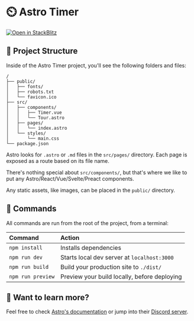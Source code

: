 # ⏲️ Astro Timer

[![Open in StackBlitz](https://developer.stackblitz.com/img/open_in_stackblitz.svg)](https://stackblitz.com/github/radibit/timer-with-astro/)

## 🚀 Project Structure

Inside of the Astro Timer project, you'll see the following folders and files:

```
/
├── public/
│   ├── fonts/
│   ├── robots.txt
│   └── favicon.ico
├── src/
│   ├── components/
│   │   ├── Timer.vue
│   │   └── Tour.astro
│   ├── pages/
│   │   └── index.astro
│   └── styles/
│       └── main.css
└── package.json
```

Astro looks for `.astro` or `.md` files in the `src/pages/` directory.
Each page is exposed as a route based on its file name.

There's nothing special about `src/components/`, but that's where we like to put any Astro/React/Vue/Svelte/Preact components.

Any static assets, like images, can be placed in the `public/` directory.

## 🧞 Commands

All commands are run from the root of the project, from a terminal:

| Command           | Action                                       |
| :---------------- | :------------------------------------------- |
| `npm install`     | Installs dependencies                        |
| `npm run dev`     | Starts local dev server at `localhost:3000`  |
| `npm run build`   | Build your production site to `./dist/`      |
| `npm run preview` | Preview your build locally, before deploying |

## 👀 Want to learn more?

Feel free to check [Astro's documentation](https://github.com/withastro/astro) or jump into their [Discord server](https://astro.build/chat).
